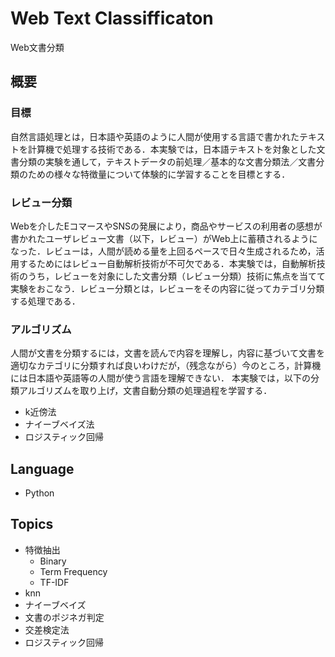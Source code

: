 # Web Text Classifficaton
Web文書分類　

## 概要
### 目標
自然言語処理とは，日本語や英語のように人間が使用する言語で書かれたテキストを計算機で処理する技術である．本実験では，日本語テキストを対象とした文書分類の実験を通して，テキストデータの前処理／基本的な文書分類法／文書分類のための様々な特徴量について体験的に学習することを目標とする．

### レビュー分類

Webを介したEコマースやSNSの発展により，商品やサービスの利用者の感想が書かれたユーザレビュー文書（以下，レビュー）がWeb上に蓄積されるようになった．レビューは，人間が読める量を上回るペースで日々生成されるため，活用するためにはレビュー自動解析技術が不可欠である．本実験では，自動解析技術のうち，レビューを対象にした文書分類（レビュー分類）技術に焦点を当てて実験をおこなう．レビュー分類とは，レビューをその内容に従ってカテゴリ分類する処理である．

### アルゴリズム

人間が文書を分類するには，文書を読んで内容を理解し，内容に基づいて文書を適切なカテゴリに分類すれば良いわけだが，（残念ながら）今のところ，計算機には日本語や英語等の人間が使う言語を理解できない． 本実験では，以下の分類アルゴリズムを取り上げ，文書自動分類の処理過程を学習する．

- k近傍法
- ナイーブベイズ法
- ロジスティック回帰

## Language
- Python

## Topics

- 特徴抽出
  - Binary
  - Term Frequency
  - TF-IDF
- knn
- ナイーブベイズ
- 文書のポジネガ判定
- 交差検定法
- ロジスティック回帰




